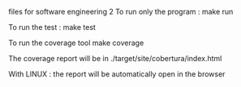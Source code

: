 files for software engineering 2
To run only the program :
make run

To run the test :
make test

To run the coverage tool 
make coverage


The coverage report will be in ./target/site/cobertura/index.html

With LINUX :
	the report will be automatically open in the browser
